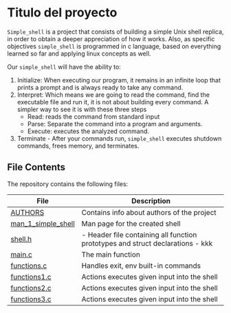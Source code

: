 # Titulo del proyecto

`Simple_shell` is a project that consists of building a simple Unix shell replica, in order to obtain a deeper appreciation of how it works. Also, as specific objectives `simple_shell` is programmed in c language, based on everything learned so far and applying linux concepts as well.

Our `simple_shell` will have the ability to:
1. Initialize: When executing our program, it remains in an infinite loop that prints a prompt and is always ready to take any command.
2. Interpret: Which means we are going to read the command, find the executable file and run it, it is not about building every command. A simpler way to see it is with these three steps
    - Read: reads the command from standard input
    - Parse: Separate the command into a program and arguments.
    - Execute: executes the analyzed command.
3. Terminate - After your commands run, `simple_shell` executes shutdown commands, frees memory, and terminates.

## File Contents
The repository contains the following files:

|   **File**   |   **Description**   |
| -------------- | --------------------- |
|[AUTHORS](./AUTHORS) | Contains info about authors of the project |
|[man_1_simple_shell](./man_1_simple_shell) | Man page for the created shell |
|[shell.h](./shell.h)| - Header file containing all function prototypes and struct declarations - kkk|
|[main.c](./main.c) | The main function |
|[functions.c](./functions.c) | Handles exit, env built-in commands |
|[functions1.c](./functions1.c)| Actions executes given input into the shell |
|[functions2.c](./functions2.c)| Actions executes given input into the shell |
|[functions3.c](./functions3.c)| Actions executes given input into the shell |

